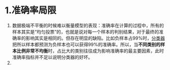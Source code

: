 # 1.准确率局限
1. 数据极端不平衡的时候难以衡量模型的表现：准确率在计算的过程中，所有的样本其实是“均匀投票”的，也就是说对每一个样本的判别结果，对于最终的准确率的影响其实是相同的。但存在明显的缺陷。比如负样本占99%时，[分类器](https://so.csdn.net/so/search?q=%E5%88%86%E7%B1%BB%E5%99%A8&spm=1001.2101.3001.7020)把所以样本都预测为负样本也可以获得99%的准确率。所以，当**不同类别的样本比例非常不均衡**时，占比大的类别往往成为影响准确率的最主要因素，此时准确率指标并不足以说明分类器的好坏。
2. 